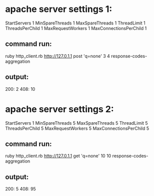 # apache server settings 1:

StartServers			 1
MinSpareThreads		 1
MaxSpareThreads		 1
ThreadLimit			 1
ThreadsPerChild		 1
MaxRequestWorkers	  1
MaxConnectionsPerChild   1

## command run:
ruby http_client.rb http://127.0.1.1 post 'q=none' 3 4 response-codes-aggregation

## output:
200: 2
408: 10

# apache server settings 2:

StartServers			 1
MinSpareThreads		 5
MaxSpareThreads		 5
ThreadLimit			 5
ThreadsPerChild		 5
MaxRequestWorkers	  5
MaxConnectionsPerChild   5

## command run:
ruby http_client.rb http://127.0.1.1 get 'q=none' 10 10 response-codes-aggregation

## output:
200: 5
408: 95
